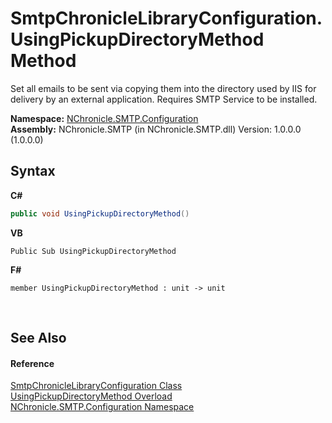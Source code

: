 # SmtpChronicleLibraryConfiguration.UsingPickupDirectoryMethod Method 
 

Set all emails to be sent via copying them into the directory used by IIS for delivery by an external application. Requires SMTP Service to be installed.

**Namespace:**&nbsp;<a href="N_NChronicle_SMTP_Configuration.md">NChronicle.SMTP.Configuration</a><br />**Assembly:**&nbsp;NChronicle.SMTP (in NChronicle.SMTP.dll) Version: 1.0.0.0 (1.0.0.0)

## Syntax

**C#**<br />
``` C#
public void UsingPickupDirectoryMethod()
```

**VB**<br />
``` VB
Public Sub UsingPickupDirectoryMethod
```

**F#**<br />
``` F#
member UsingPickupDirectoryMethod : unit -> unit 

```

<br />

## See Also


#### Reference
<a href="T_NChronicle_SMTP_Configuration_SmtpChronicleLibraryConfiguration.md">SmtpChronicleLibraryConfiguration Class</a><br /><a href="Overload_NChronicle_SMTP_Configuration_SmtpChronicleLibraryConfiguration_UsingPickupDirectoryMethod.md">UsingPickupDirectoryMethod Overload</a><br /><a href="N_NChronicle_SMTP_Configuration.md">NChronicle.SMTP.Configuration Namespace</a><br />
